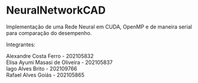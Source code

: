 # NeuralNetworkCAD

Implementação de uma Rede Neural em CUDA, OpenMP e de maneira serial para comparação do desempenho.

Integrantes:

Alexandre Costa Ferro - 202105832<br>
Elisa Ayumi Masasi de Oliveira - 202105837<br>
Iago Alves Brito - 202109766<br>
Rafael Alves Goiás - 202105865<br>




